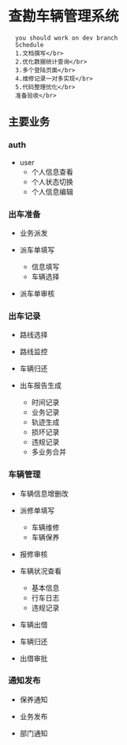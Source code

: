查勘车辆管理系统
===
      you should work on dev branch
      Schedule
      1.文档撰写</br>
      2.优化数据统计查询</br>
      3.多个登陆页面</br>
      4.维修记录一对多实现</br>
      5.代码整理优化</br>
      准备验收</br>
主要业务
---
### auth
* user
    * 个人信息查看
    * 个人状态切换
    * 个人信息编辑


### 出车准备
* 业务派发

* 派车单填写
    * 信息填写
    * 车辆选择

* 派车单审核


### 出车记录
* 路线选择

* 路线监控

* 车辆归还

* 出车报告生成
    * 时间记录
    * 业务记录
    * 轨迹生成
    * 损坏记录
    * 违规记录
    * 多业务合并


### 车辆管理
* 车辆信息增删改

* 派修单填写
    * 车辆维修
    * 车辆保养

* 报修审核

* 车辆状况查看
    *  基本信息
    * 行车日志
    * 违规记录

* 车辆出借

* 车辆归还

* 出借审批


### 通知发布 
* 保养通知

* 业务发布

* 部门通知
